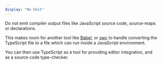 ```yaml
---
display: "No Emit"
---
```


Do not emit compiler output files like JavaScript source code, source-maps or declarations.

This makes room for another tool like [Babel](https://babeljs.io), or [swc](https://github.com/swc-project/swc) to handle converting the TypeScript file to a file which can run inside a JavaScript environment.

You can then use TypeScript as a tool for providing editor integration, and as a source code type-checker.
